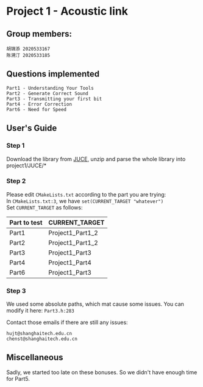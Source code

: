 # Project 1 - Acoustic link

## Group members:
```
胡锦添 2020533167
陈溯汀 2020533185
```

## Questions implemented
```
Part1 - Understanding Your Tools
Part2 - Generate Correct Sound
Part3 - Transmitting your first bit
Part4 - Error Correction
Part6 - Need for Speed
```

## User's Guide
### Step 1
Download the library from [JUCE](https://juce.com/get-juce/download), unzip and parse the whole library into project1/JUCE/*

### Step 2
Please edit `CMakeLists.txt` according to the part you are trying:\
In `CMakeLists.txt:3`, we have `set(CURRENT_TARGET "whatever")`\
Set `CURRENT_TARGET` as follows:

| Part to test | CURRENT_TARGET   |
|--------------|------------------|
| Part1        | Project1_Part1_2 |
| Part2        | Project1_Part1_2 |
| Part3        | Project1_Part3   |
| Part4        | Project1_Part4   |
| Part6        | Project1_Part3   |

### Step 3
We used some absolute paths, which mat cause some issues.
You can modify it here: `Part3.h:283`


Contact those emails if there are still any issues:
```
hujt@shanghaitech.edu.cn
chenst@shanghaitech.edu.cn
```


## Miscellaneous
Sadly, we started too late on these bonuses. So we didn't have enough time for Part5.